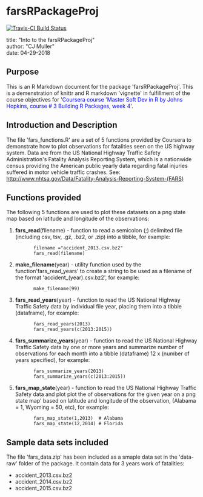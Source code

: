 # farsRPackageProj
[![Travis-CI Build Status](https://travis-ci.org/B0Ib0ivrb63B/farsRPackageProj-.svg?branch=master)](https://travis-ci.org/B0Ib0ivrb63B/farsRPackageProj-)

title: "Into to the farsRPackageProj"<br/>
author: "CJ Muller"<br/>
date: 04-29-2018


## Purpose

This is an R Markdown document for the package 'farsRPackageProj'. This is a demenstration of knittr and R markdown 'vignette' in fulfillment of the course objectives for '<span style="color:blue">Coursera course 'Master Soft Dev in R by Johns Hopkins, course # 3 Building R Packages, week 4</span>'.


## Introduction and Description

The file 'fars_functions.R' are a set of 5 functions provided by Coursera to demonstrate how to plot observations for fatalities seen on the US highway system.  Data are from the US National Highway Traffic Safety Administration's Fatality Analysis Reporting System, which is a nationwide census providing the American public yearly data regarding fatal injuries suffered in motor vehicle traffic crashes. See: <http://www.nhtsa.gov/Data/Fatality-Analysis-Reporting-System-(FARS)>
 
## Functions provided

The following 5 functions are used to plot these datasets on a png state map based on latitude and longitude of the observations:


1. **fars_read**(filename) - function to read a semicolon (;) delimited file (including csv, tsv, .gz, .bz2, or .zip) into a tibble, for example:

```
          filename ="accident_2013.csv.bz2"
          fars_read(filename)
```

2. **make_filename**(year) - utility function used by the function'fars_read_years' to create a string to be used as a filename of the format 'accident_(year).csv.bz2', for example:

```
          make_filename(99)
```

3. **fars_read_years**(year) - function to read the US National Highway Traffic Safety data by individual file year, placing them into a tibble (dataframe), for example:

```
          fars_read_years(2013)
          fars_read_years(c(2013:2015))
```

4. **fars_summarize_years**(year) - function to read the US National Highway Traffic Safety data by one or more years and summarize number of observations for each month  into a tibble (dataframe) 12 x (number of years specified), for example:

```
          fars_summarize_years(2013)
          fars_summarize_years(c(2013:2015))
```    

5. **fars_map_state**(year) - function to read the US National Highway Traffic Safety data and plot plot the of observations for the given year on a png state map' based on latitude and longitude of the observation, (Alabama = 1, Wyoming = 50, etc), for example:

```
          fars_map_state(1,2013)  # Alabama
          fars_map_state(12,2014) # Florida
```  


## Sample data sets included

The file 'fars_data.zip' has been included as a smaple data set in the 'data-raw' folder of the package. It contain data for 3 years work of fatalities:

* accident_2013.csv.bz2
* accident_2014.csv.bz2
* accident_2015.csv.bz2
